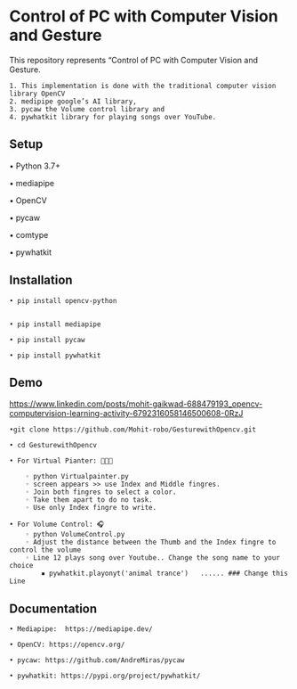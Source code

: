 
# Control of PC with Computer Vision and Gesture


This repository represents “Control of PC with Computer Vision and Gesture.
    
    1. This implementation is done with the traditional computer vision library OpenCV 
    2. medipipe google’s AI library, 
    3. pycaw the Volume control library and 
    4. pywhatkit library for playing songs over YouTube. 

## Setup

• Python 3.7+

• mediapipe 

• OpenCV 

• pycaw

• comtype

• pywhatkit
## Installation
    • pip install opencv-python

    
    • pip install mediapipe
    
    • pip install pycaw
    
    • pip install pywhatkit
    
## Demo

https://www.linkedin.com/posts/mohit-gaikwad-688479193_opencv-computervision-learning-activity-6792316058146500608-0RzJ

    •git clone https://github.com/Mohit-robo/GesturewithOpencv.git
    
    • cd GesturewithOpencv
    
    • For Virtual Pianter: 🧑🏻‍🎨
    
        ◦ python Virtualpainter.py
        ◦ screen appears >> use Index and Middle fingres.
        ◦ Join both fingres to select a color.
        ◦ Take them apart to do no task.
        ◦ Use only Index fingre to write.  
          
    • For Volume Control: 🎧
        ◦ python VolumeControl.py
        ◦ Adjust the distance between the Thumb and the Index fingre to control the volume
        ◦ Line 12 plays song over Youtube.. Change the song name to your choice
            ▪ pywhatkit.playonyt('animal trance')   ...... ### Change this Line
## Documentation

    • Mediapipe:  https://mediapipe.dev/
    
    • OpenCV: https://opencv.org/
    
    • pycaw: https://github.com/AndreMiras/pycaw
    
    • pywhatkit: https://pypi.org/project/pywhatkit/


